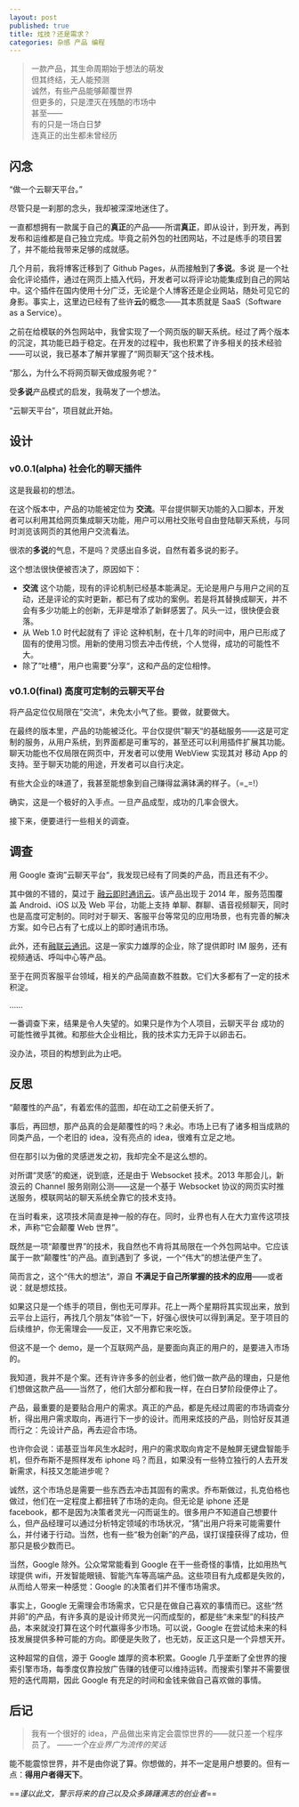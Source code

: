 ```yaml
---
layout: post
published: true
title: 炫技？还是需求？
categories: 杂感 产品 编程
---
```


> 一款产品，其生命周期始于想法的萌发    
> 但其终结，无人能预测    
> 诚然，有些产品能够颠覆世界    
> 但更多的，只是湮灭在残酷的市场中    
> 甚至——    
> 有的只是一场白日梦    
> 连真正的出生都未曾经历    

<!--more-->
## 闪念

“做一个云聊天平台。”

尽管只是一刹那的念头，我却被深深地迷住了。

一直都想拥有一款属于自己的**真正**的产品——所谓**真正**，即从设计，到开发，再到发布和运维都是自己独立完成。毕竟之前外包的社团网站，不过是练手的项目罢了，并不能给我带来足够的成就感。

几个月前，我将博客迁移到了 Github Pages，从而接触到了**多说**。多说 是一个社会化评论插件，通过在网页上插入代码，开发者可以将评论功能集成到自己的网站中。这个插件在国内使用十分广泛，无论是个人博客还是企业网站，随处可见它的身影。事实上，这里边已经有了些许**云**的概念——其本质就是 SaaS（Software as a Service）。

之前在给模联的外包网站中，我曾实现了一个网页版的聊天系统。经过了两个版本的沉淀，其功能已趋于稳定。在开发的过程中，我也积累了许多相关的技术经验——可以说，我已基本了解并掌握了“网页聊天”这个技术栈。

“那么，为什么不将网页聊天做成服务呢？”

受**多说**产品模式的启发，我萌发了一个想法。

“云聊天平台”，项目就此开始。

## 设计

### v0.0.1(alpha) 社会化的聊天插件

这是我最初的想法。

在这个版本中，产品的功能被定位为 **交流**。平台提供聊天功能的入口脚本，开发者可以利用其给网页集成聊天功能，用户可以用社交账号自由登陆聊天系统，与同时浏览该网页的其他用户交流看法。

很浓的**多说**的气息，不是吗？灵感出自多说，自然有着多说的影子。

这个想法很快便被否决了，原因如下：

 + **交流** 这个功能，现有的评论机制已经基本能满足。无论是用户与用户之间的互动，还是评论的实时更新，都已有了成功的案例。若是将其替换成聊天，并不会有多少功能上的创新，无非是增添了新鲜感罢了。风头一过，很快便会衰落。
 + 从 Web 1.0 时代起就有了 评论 这种机制，在十几年的时间中，用户已形成了固有的使用习惯。用新的使用习惯去冲击传统，个人觉得，成功的可能性不大。
 + 除了”吐槽“，用户也需要”分享“，这和产品的定位相悖。

### v0.1.0(final) 高度可定制的云聊天平台

将产品定位仅局限在”交流“，未免太小气了些。要做，就要做大。

在最终的版本里，产品的功能被泛化。平台仅提供”聊天“的基础服务——这是可定制的服务，从用户系统，到界面都是可重写的，甚至还可以利用插件扩展其功能。聊天功能也不仅局限在网页中，开发者可以使用 WebView 实现其对 移动 App 的支持。至于聊天功能的用途，开发者可以自行决定。

有些大企业的味道了，我甚至能想象到自己赚得盆满钵满的样子。（=_=!）

确实，这是一个极好的入手点。一旦产品成型，成功的几率会很大。

接下来，便要进行一些相关的调查。

## 调查

用 Google 查询”云聊天平台“，我发现已经有了同类的产品，而且还有不少。

其中做的不错的，莫过于 [融云即时通讯云](http://www.rongcloud.cn/)。该产品出现于 2014 年，服务范围覆盖 Android、iOS 以及 Web 平台，功能上支持 单聊、群聊、语音视频聊天，同时也是高度可定制的。同时对于聊天、客服平台等常见的应用场景，也有完善的解决方案。如今已占有了七成以上的即时通讯市场。

此外，还有[融联云通讯](http://www.yuntongxun.com/api/im/imFunction#point_box)。这是一家实力雄厚的企业，除了提供即时 IM 服务，还有 视频通话、呼叫中心等产品。

至于在网页客服平台领域，相关的产品简直数不胜数。它们大多都有了一定的技术积淀。

……

一番调查下来，结果是令人失望的。如果只是作为个人项目，云聊天平台 成功的可能性微乎其微。和那些大企业相比，我的技术实力无异于以卵击石。


没办法，项目的构想到此为止吧。

## 反思

“颠覆性的产品”，有着宏伟的蓝图，却在动工之前便夭折了。

事后，再回想，那产品真的会是颠覆性的吗？未必。市场上已有了诸多相当成熟的同类产品，一个老旧的 idea，没有亮点的 idea，很难有立足之地。

但在那引以为傲的灵感迸发之初，我却完全不是这么想的。

对所谓“灵感”的痴迷，说到底，还是由于 Websocket 技术。2013 年那会儿，新浪云的 Channel 服务刚刚公测——这是一个基于 Websocket 协议的网页实时推送服务，模联网站的聊天系统全靠它的技术支持。

在当时看来，这项技术简直是神一般的存在。同时，业界也有人在大力宣传这项技术，声称“它会颠覆 Web 世界”。

既然是一项“颠覆世界”的技术，我自然也不肯将其局限在一个外包网站中。它应该属于一款“颠覆性”的产品。直到遇到了 多说，一个“伟大”的想法便产生了。

简而言之，这个“伟大的想法“，源自 **不满足于自己所掌握的技术的应用**——或者说：就是想炫技。

如果这只是一个练手的项目，倒也无可厚非。花上一两个星期将其实现出来，放到云平台上运行，再找几个朋友”体验“一下，好强心很快可以得到满足。至于项目的后续维护，你无需理会——反正，又不用靠它来吃饭。

但这不是一个 demo，是一个互联网产品，是要面向真正的用户的，是要进入市场的。

我知道，我并不是个案。还有许许多多的创业者，他们做一款产品的理由，只是他们想做这款产品——当然了，他们大部分都和我一样，在白日梦阶段便停止了。

产品，最重要的是要贴合用户的需求。真正的产品，都是先经过周密的市场调查分析，得出用户需求取向，再进行下一步的设计。而用来炫技的产品，则恰好反其道而行之：先设计产品，再去迎合市场。

也许你会说：诺基亚当年风生水起时，用户的需求取向肯定不是触屏无键盘智能手机，但乔布斯不是照样发布 iphone 吗？而且，如果没有一些特立独行的人去开发新需求，科技又怎能进步呢？

诚然，这个市场总是需要一些东西去冲击其固有的需求。乔布斯做过，扎克伯格也做过，他们在一定程度上都扭转了市场的走向。但无论是 iphone 还是 facebook，都不是因为决策者灵光一闪而诞生的。很多用户不知道自己想要什么，但产品经理可以通过分析特定领域的市场状况，“猜”出用户将来可能需要什么，并付诸于行动。当然，也有一些“极为创新”的产品，误打误撞获得了成功，但那只是极少数而已。

当然，Google 除外。公众常常能看到 Google 在干一些奇怪的事情，比如用热气球提供 wifi，开发智能眼镜、智能汽车等高端产品。这些项目有九成都是失败的，从而给人带来一种感觉：Google 的决策者们并不懂市场需求。

事实上，Google 无需理会市场需求，它只是在做自己喜欢的事情而已。这些“然并卵”的产品，有许多真的是设计师灵光一闪而成型的，都是些“未来型”的科技产品，本来就没打算在这个时代赢得多少市场。可以说，Google 在尝试给未来的科技发展提供多种可能的方向。即便是失败了，也无妨，反正这只是一个异想天开。

这种超常的自信，源于 Google 雄厚的资本积累。Google 几乎垄断了全世界的搜索引擎市场，每季度仅靠投放广告赚的钱便可以维持运转。而搜索引擎并不需要很短的迭代周期，因此 Google 有充足的时间和金钱来做自己喜欢做的事情。

## 后记

> 我有一个很好的 idea，产品做出来肯定会震惊世界的——就只差一个程序员了。
> <cite> ——一个在业界广为流传的笑话 </cite>

能不能震惊世界，并不是由你说了算。你想做的，并不一定是用户想要的。但有一点：**得用户者得天下**。

==*谨以此文，警示将来的自己以及众多踌躇满志的创业者*==